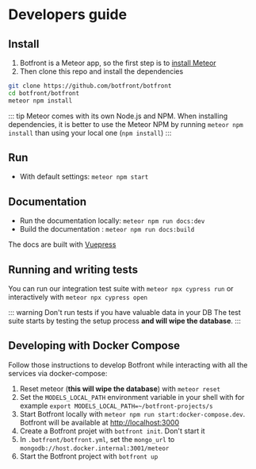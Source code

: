 
# Developers guide

## Install

1. Botfront is a Meteor app, so the first step is to [install Meteor](https://www.meteor.com/install)
2. Then clone this repo and install the dependencies
```bash
git clone https://github.com/botfront/botfront
cd botfront/botfront
meteor npm install
```

::: tip
Meteor comes with its own Node.js and NPM. When installing dependencies, it is better to use the Meteor NPM by running `meteor npm install` than using your local one (`npm install`)
:::

## Run

- With default settings: `meteor npm start`




## Documentation
- Run the documentation locally: `meteor npm run docs:dev`
- Build the documentation : `meteor npm run docs:build`

The docs are built with [Vuepress](https://vuepress.vuejs.org)


## Running and writing tests
You can run our integration test suite with `meteor npx cypress run` or interactively with `meteor npx cypress open`

::: warning Don't run tests if you have valuable data in your DB
The test suite starts by testing the setup process **and will wipe the database**. 
:::


## Developing with Docker Compose

Follow those instructions to develop Botfront while interacting with all the services via docker-compose:

1. Reset meteor (**this will wipe the database**) with `meteor reset`
2. Set the `MODELS_LOCAL_PATH` environment variable in your shell with for example `export MODELS_LOCAL_PATH=~/botfront-projects/s`
3. Start Botfront locally with `meteor npm run start:docker-compose.dev`. Botfront will be available at [http://localhost:3000](http://localhost:3000)
4. Create a Botfront projet with `botfront init`. Don't start it
5. In `.botfront/botfront.yml`, set the `mongo_url` to `mongodb://host.docker.internal:3001/meteor`
6. Start the Botfront project with `botfront up`
